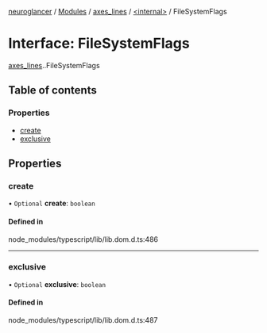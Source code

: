 [neuroglancer](../README.md) / [Modules](../modules.md) / [axes\_lines](../modules/axes_lines.md) / [<internal\>](../modules/axes_lines._internal_.md) / FileSystemFlags

# Interface: FileSystemFlags

[axes_lines](../modules/axes_lines.md).[<internal>](../modules/axes_lines._internal_.md).FileSystemFlags

## Table of contents

### Properties

- [create](axes_lines._internal_.FileSystemFlags.md#create)
- [exclusive](axes_lines._internal_.FileSystemFlags.md#exclusive)

## Properties

### create

• `Optional` **create**: `boolean`

#### Defined in

node_modules/typescript/lib/lib.dom.d.ts:486

___

### exclusive

• `Optional` **exclusive**: `boolean`

#### Defined in

node_modules/typescript/lib/lib.dom.d.ts:487
